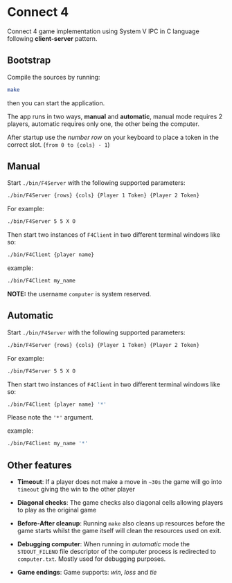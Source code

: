 
# Connect 4

Connect 4 game implementation using System V IPC in C language following __client-server__ pattern.

## Bootstrap
Compile the sources by running:
```bash
make
```
then you can start the application.

The app runs in two ways, __manual__ and __automatic__, manual mode requires 2 players, automatic requires only one, the other being the computer.

After startup use the *number row* on your keyboard to place a token in the correct slot. (`from 0 to {cols} - 1`)

## Manual
Start `./bin/F4Server` with the following supported parameters:
```bash
./bin/F4Server {rows} {cols} {Player 1 Token} {Player 2 Token}
```
For example:
```bash
./bin/F4Server 5 5 X O
```

Then start two instances of `F4Client` in two different terminal windows like so:
```bash
./bin/F4Client {player name}
```
example:
```bash
./bin/F4Client my_name
```

**NOTE:** the username `computer` is system reserved.


## Automatic
Start `./bin/F4Server` with the following supported parameters:
```bash
./bin/F4Server {rows} {cols} {Player 1 Token} {Player 2 Token}
```
For example:
```bash
./bin/F4Server 5 5 X O
```

Then start two instances of `F4Client` in two different terminal windows like so:
```bash
./bin/F4Client {player name} '*'
```
Please note the `'*'` argument.

example:
```bash
./bin/F4Client my_name '*'
```


## Other features
- **Timeout**: If a player does not make a move in `~30s` the game will go into `timeout` giving the win to the other player

- **Diagonal checks**: The game checks also diagonal cells allowing players to play as the original game

- **Before-After cleanup**: Running `make` also cleans up resources before the game starts whilst the game itself will clean the resources used on exit.

- **Debugging computer**: When running in _automatic_ mode the `STDOUT_FILENO` file descriptor of the computer process is redirected to `computer.txt`. Mostly used for debugging purposes.

- **Game endings**: Game supports: _win_, _loss_ and _tie_